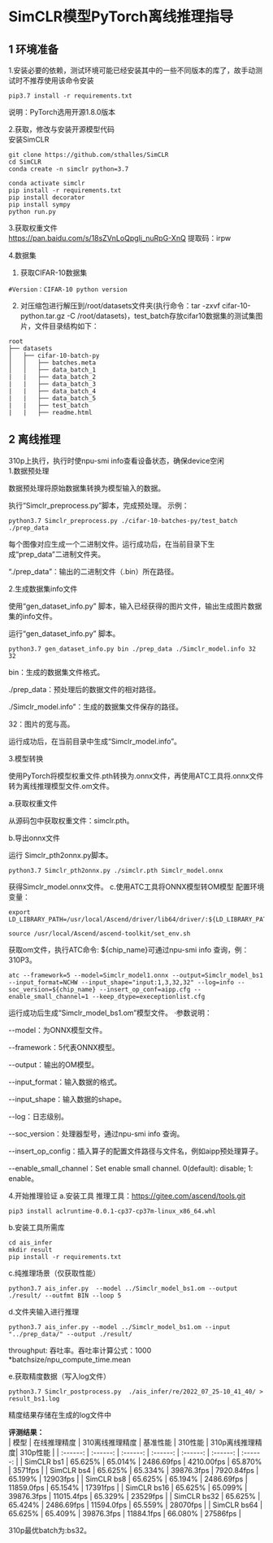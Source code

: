 # SimCLR模型PyTorch离线推理指导

## 1 环境准备 

1.安装必要的依赖，测试环境可能已经安装其中的一些不同版本的库了，故手动测试时不推荐使用该命令安装  
```
pip3.7 install -r requirements.txt  
```
说明：PyTorch选用开源1.8.0版本



2.获取，修改与安装开源模型代码  
安装SimCLR
```shell
git clone https://github.com/sthalles/SimCLR
cd SimCLR
conda create -n simclr python=3.7

conda activate simclr
pip install -r requirements.txt 
pip install decorator
pip install sympy
python run.py
```

3.获取权重文件  
  https://pan.baidu.com/s/18sZVnLoQpgIj_nuRpG-XnQ
  提取码：irpw 

4.数据集     
1. 获取CIFAR-10数据集
```
#Version：CIFAR-10 python version
```
2. 对压缩包进行解压到/root/datasets文件夹(执行命令：tar -zxvf cifar-10-python.tar.gz -C /root/datasets)，test_batch存放cifar10数据集的测试集图片，文件目录结构如下：
```
root
├── datasets
│   ├── cifar-10-batch-py
│   │   ├── batches.meta
│   │   ├── data_batch_1
|   |   ├── data_batch_2
|   |   ├── data_batch_3
|   |   ├── data_batch_4
|   |   ├── data_batch_5
|   |   ├── test_batch
|   |   ├── readme.html
```



## 2 离线推理 

310p上执行，执行时使npu-smi info查看设备状态，确保device空闲  
1.数据预处理

数据预处理将原始数据集转换为模型输入的数据。

执行“Simclr_preprocess.py”脚本，完成预处理。
示例：
```
python3.7 Simclr_preprocess.py ./cifar-10-batches-py/test_batch ./prep_data
```
每个图像对应生成一个二进制文件。运行成功后，在当前目录下生成“prep_data”二进制文件夹。

“./prep_data”：输出的二进制文件（.bin）所在路径。

2.生成数据集info文件

使用“gen_dataset_info.py” 脚本，输入已经获得的图片文件，输出生成图片数据集的info文件。

运行“gen_dataset_info.py” 脚本。
```
python3.7 gen_dataset_info.py bin ./prep_data ./Simclr_model.info 32 32
```
bin：生成的数据集文件格式。

./prep_data：预处理后的数据文件的相对路径。

./Simclr_model.info”：生成的数据集文件保存的路径。

32：图片的宽与高。

运行成功后，在当前目录中生成“Simclr_model.info”。

3.模型转换

使用PyTorch将模型权重文件.pth转换为.onnx文件，再使用ATC工具将.onnx文件转为离线推理模型文件.om文件。

a.获取权重文件

从源码包中获取权重文件：simclr.pth。

b.导出onnx文件

运行 Simclr_pth2onnx.py脚本。

```
python3.7 Simclr_pth2onnx.py ./simclr.pth Simclr_model.onnx
```
 获得Simclr_model.onnx文件。
c.使用ATC工具将ONNX模型转OM模型
配置环境变量：
```
export LD_LIBRARY_PATH=/usr/local/Ascend/driver/lib64/driver/:${LD_LIBRARY_PATH}
```
```
source /usr/local/Ascend/ascend-toolkit/set_env.sh
```
获取om文件，执行ATC命令:
${chip_name}可通过npu-smi info 查询，例：310P3。

```
atc --framework=5 --model=Simclr_model1.onnx --output=Simclr_model_bs1 --input_format=NCHW --input_shape="input:1,3,32,32" --log=info --soc_version=${chip_name} --insert_op_conf=aipp.cfg --enable_small_channel=1 --keep_dtype=execeptionlist.cfg
```
运行成功后生成“Simclr_model_bs1.om”模型文件。
·参数说明：

--model：为ONNX模型文件。

--framework：5代表ONNX模型。

--output：输出的OM模型。

--input_format：输入数据的格式。

--input_shape：输入数据的shape。

--log：日志级别。

--soc_version：处理器型号，通过npu-smi info 查询。

--insert_op_config：插入算子的配置文件路径与文件名，例如aipp预处理算子。

--enable_small_channel：Set enable small channel. 0(default): disable; 1: enable。


4.开始推理验证
a.安装工具
推理工具：https://gitee.com/ascend/tools.git

```
pip3 install aclruntime-0.0.1-cp37-cp37m-linux_x86_64.whl
```
b.安装工具所需库
```
cd ais_infer
mkdir result
pip install -r requirements.txt
```
c.纯推理场景（仅获取性能）
```
python3.7 ais_infer.py  --model ../Simclr_model_bs1.om --output ./result/ --outfmt BIN --loop 5
```

d.文件夹输入进行推理
```
python3.7 ais_infer.py --model ../Simclr_model_bs1.om --input "../prep_data/" --output ./result/
```
throughput: 吞吐率。吞吐率计算公式：1000 *batchsize/npu_compute_time.mean

e.获取精度数据（写入log文件）
```
python3.7 Simclr_postprocess.py  ./ais_infer/re/2022_07_25-10_41_40/ > result_bs1.log
```
精度结果存储在生成的log文件中 


 **评测结果：**   
| 模型        |  在线推理精度  | 310离线推理精度 | 基准性能   | 310性能    | 310p离线推理精度| 310p性能   |
| :------:    | :------:      | :------:       | :------:   | :------:   | :------:     | :------:   |
| SimCLR bs1  |   65.625%    |    65.014%     | 2486.69fps | 4210.00fps |  65.870%      | 3571fps    |
| SimCLR bs4  |   65.625%    |    65.334%     | 39876.3fps | 7920.84fps |  65.199%      | 12903fps   |
| SimCLR bs8  |   65.625%    |    65.194%     | 2486.69fps | 11859.0fps |  65.154%      | 17391fps   |
| SimCLR bs16 |   65.625%    |    65.099%     | 39876.3fps | 11015.4fps |  65.329%      | 23529fps   |
| SimCLR bs32 |   65.625%    |    65.424%     | 2486.69fps | 11594.0fps |  65.559%      | 28070fps   |
| SimCLR bs64 |   65.625%    |    65.409%     | 39876.3fps | 11884.1fps |  66.080%      | 27586fps   |

310p最优batch为:bs32。



